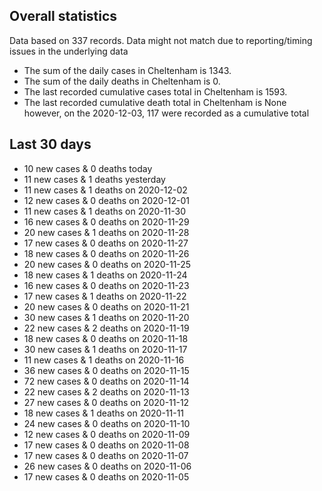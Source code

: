<!-- summary_marker starts -->
## Overall statistics

 Data based on 337 records. Data might not match due to reporting/timing issues in the underlying data

- The sum of the daily cases in Cheltenham is 1343.
- The sum of the daily deaths in Cheltenham is 0.
- The last recorded cumulative cases total in Cheltenham is 1593.
- The last recorded cumulative death total in Cheltenham is None however, on the 2020-12-03, 117 were recorded as a cumulative total

## Last 30 days

- 10 new cases & 0 deaths today
- 11 new cases & 1 deaths yesterday
- 11 new cases & 1 deaths on 2020-12-02
- 12 new cases & 0 deaths on 2020-12-01
- 11 new cases & 1 deaths on 2020-11-30
- 16 new cases & 0 deaths on 2020-11-29
- 20 new cases & 1 deaths on 2020-11-28
- 17 new cases & 0 deaths on 2020-11-27
- 18 new cases & 0 deaths on 2020-11-26
- 20 new cases & 0 deaths on 2020-11-25
- 18 new cases & 1 deaths on 2020-11-24
- 16 new cases & 0 deaths on 2020-11-23
- 17 new cases & 1 deaths on 2020-11-22
- 20 new cases & 0 deaths on 2020-11-21
- 30 new cases & 1 deaths on 2020-11-20
- 22 new cases & 2 deaths on 2020-11-19
- 18 new cases & 0 deaths on 2020-11-18
- 30 new cases & 1 deaths on 2020-11-17
- 11 new cases & 1 deaths on 2020-11-16
- 36 new cases & 0 deaths on 2020-11-15
- 72 new cases & 0 deaths on 2020-11-14
- 22 new cases & 2 deaths on 2020-11-13
- 27 new cases & 0 deaths on 2020-11-12
- 18 new cases & 1 deaths on 2020-11-11
- 24 new cases & 0 deaths on 2020-11-10
- 12 new cases & 0 deaths on 2020-11-09
- 17 new cases & 0 deaths on 2020-11-08
- 17 new cases & 0 deaths on 2020-11-07
- 26 new cases & 0 deaths on 2020-11-06
- 17 new cases & 0 deaths on 2020-11-05

<!-- summary_marker ends -->

